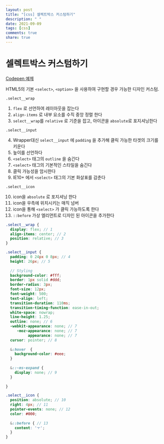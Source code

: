 ```yaml
---
layout: post
title: "[css] 셀렉트박스 커스텀하기"
description: " "
date: 2021-09-09
tags: [css]
comments: true
share: true
---
```


# 셀렉트박스 커스텀하기

[Codepen 예제](https://codepen.io/onlyeon/pen/RwWWWWW)

HTML5의 기본 `<select>`, `<option>` 을 사용하여 구현할 경우 가능한 디자인 커스텀.

`.select__wrap`

1. `flex` 로 선언하여 레이아웃을 잡는다
2. `align-items` 로 내부 요소를 수직 중앙 정렬 한다
3. `select__wrap`를 `relative` 로 기준을 잡고, 아이콘을 `absolute`로 포지셔닝한다



`.select__input`

4. Wrapper대신 `select__input` 에 `padding` 을 추가해 클릭 가능한 타겟의 크기를 키운다
5. 높이를 선언하다
6. `<select>` 태그의 `outline` 을 숨긴다
7. `<select>` 태그의 기본적인 스타일을 숨긴다
8. 클릭 가능성을 암시한다
9. IE10+ 에서 `<select>` 태그의 기본 화살표를 감춘다



`.select__icon`

10. icon을 `absolute` 로 포지셔닝 한다
11. icon을 우측에 위치시키는 매직 넘버
12. icon을 통해 `<select>` 가 클릭 가능하도록 한다
13. `::before` 가상 엘리먼트로 디자인 된 아이콘을 추가한다



```scss
.select__wrap {
  display: flex; // 1
  align-items: center; // 2
  position: relative; // 3
}

.select__input {
  padding: 0 24px 0 8px; // 4
  height: 26px; // 5
  
  // Styling
  background-color: #fff; 
  border: 1px solid #ddd;
  border-radius: 3px;
  font-size: 12px;
  font-weight: 500;
  text-align: left;
  transition-duration: 110ms;
  transition-timing-function: ease-in-out;
  white-space: nowrap;
  line-height: 1.25;
  outline: none; // 6
  -webkit-appearance: none; // 7
     -moz-appearance: none; // 7
          appearance: none; // 7
  cursor: pointer; // 8
  
  &:hover  {
    background-color: #eee;
  }
  
  &::-ms-expand {
    display: none; // 9
  }
  
}

.select__icon {
  position: absolute; // 10
  right: 4px; // 11
  pointer-events: none; // 12
  color: #000;
  
  &::before { // 13
    content: 'ㅜ';
  }
}
```

